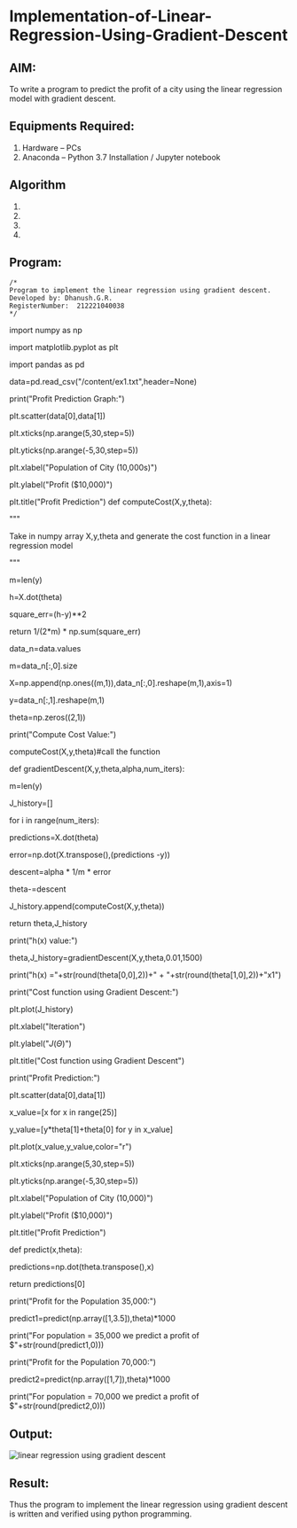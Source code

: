 # Implementation-of-Linear-Regression-Using-Gradient-Descent

## AIM:
To write a program to predict the profit of a city using the linear regression model with gradient descent.

## Equipments Required:
1. Hardware – PCs
2. Anaconda – Python 3.7 Installation / Jupyter notebook

## Algorithm
1. 
2. 
3. 
4. 

## Program:
```
/*
Program to implement the linear regression using gradient descent.
Developed by: Dhanush.G.R.
RegisterNumber:  212221040038
*/
```
import numpy as np

import matplotlib.pyplot as plt

import pandas as pd

data=pd.read_csv("/content/ex1.txt",header=None)

print("Profit Prediction Graph:")

plt.scatter(data[0],data[1])

plt.xticks(np.arange(5,30,step=5))

plt.yticks(np.arange(-5,30,step=5))

plt.xlabel("Population of City (10,000s)")

plt.ylabel("Profit ($10,000)")

plt.title("Profit Prediction")
def computeCost(X,y,theta):

  """
 
 Take in numpy array X,y,theta and generate the cost function in a linear regression model
 
 """
 
 m=len(y)
 
 h=X.dot(theta)
 
 square_err=(h-y)**2
 
 return 1/(2*m) * np.sum(square_err)

data_n=data.values

m=data_n[:,0].size

X=np.append(np.ones((m,1)),data_n[:,0].reshape(m,1),axis=1)

y=data_n[:,1].reshape(m,1)

theta=np.zeros((2,1))

print("Compute Cost Value:")

computeCost(X,y,theta)#call the function

def gradientDescent(X,y,theta,alpha,num_iters):

m=len(y)

J_history=[]

for i in range(num_iters):

predictions=X.dot(theta)

error=np.dot(X.transpose(),(predictions -y))

descent=alpha * 1/m * error

theta-=descent

J_history.append(computeCost(X,y,theta))

return theta,J_history

print("h(x) value:")

theta,J_history=gradientDescent(X,y,theta,0.01,1500)

print("h(x) ="+str(round(theta[0,0],2))+" + "+str(round(theta[1,0],2))+"x1")

print("Cost function using Gradient Descent:")

plt.plot(J_history)

plt.xlabel("Iteration")

plt.ylabel("$J(\Theta)$")

plt.title("Cost function using Gradient Descent")

print("Profit Prediction:")

plt.scatter(data[0],data[1])

x_value=[x for x in range(25)]

y_value=[y*theta[1]+theta[0] for  y in x_value]

plt.plot(x_value,y_value,color="r")

plt.xticks(np.arange(5,30,step=5))

plt.yticks(np.arange(-5,30,step=5))

plt.xlabel("Population of City (10,000)")

plt.ylabel("Profit ($10,000)")

plt.title("Profit Prediction")

def predict(x,theta):

predictions=np.dot(theta.transpose(),x)

return predictions[0]

print("Profit for the Population 35,000:")

predict1=predict(np.array([1,3.5]),theta)*1000

print("For population = 35,000 we predict a profit of $"+str(round(predict1,0)))

print("Profit for the Population 70,000:")

predict2=predict(np.array([1,7]),theta)*1000

print("For population = 70,000 we predict a profit of $"+str(round(predict2,0)))

## Output:
![linear regression using gradient descent](sam.png)


## Result:
Thus the program to implement the linear regression using gradient descent is written and verified using python programming.
